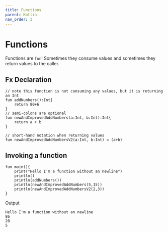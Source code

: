 ```yaml
---
title: Functions
parent: Kotlin
nav_order: 3
---
```


# Functions

Functions are `fun`! Sometimes they consume values and sometimes they return values
to the caller.

## Fx Declaration
```
// note this function is not consuming any values, but it is returning an Int
fun addNumbers():Int{
    return 80+6
}
// semi-colons are optional
fun newAndImprovedAddNumbers(a:Int, b:Int):Int{
    return a + b
}

// short-hand notation when returning values
fun newAndImprovedAddNumbersV2(a:Int, b:Int) = (a+b)
```

## Invoking a function
```
fun main(){
    print("Hello I'm a function without an newline")
    println()
    println(addNumbers())
    println(newAndImprovedAddNumbers(5,15))
    println(newAndImprovedAddNumbersV2(2,3))
}
```

Output
```
Hello I'm a function without an newline
86
20
5
```